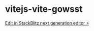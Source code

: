 # vitejs-vite-gowsst

[Edit in StackBlitz next generation editor ⚡️](https://stackblitz.com/~/github.com/shraddha1919/vitejs-vite-gowsst)